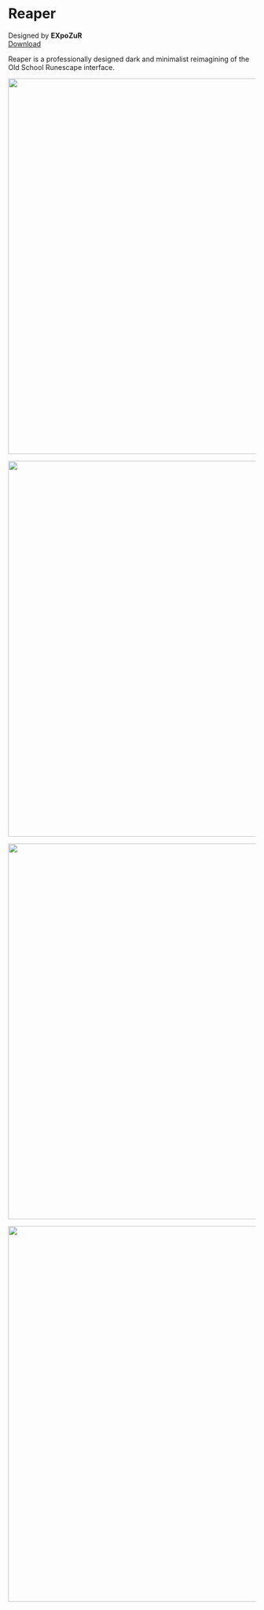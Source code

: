 # Reaper
Designed by **EXpoZuR** <br/>
[Download](https://github.com/melkypie/resource-packs/tree/pack-reaper.zip)

Reaper is a professionally designed dark and minimalist reimagining of the Old School Runescape interface.

<img src="https://user-images.githubusercontent.com/59267695/87589012-95ec6f80-c6b2-11ea-92a4-2ff79dc2e99e.jpg" width="765"><br/>


<img src="https://user-images.githubusercontent.com/59267695/87589014-95ec6f80-c6b2-11ea-9411-4f9e38e4a3bb.jpg" width="765"><br/>


<img src="https://user-images.githubusercontent.com/59267695/87589016-95ec6f80-c6b2-11ea-97e9-c0d139d1d0af.jpg" width="765"><br/>


<img src="https://user-images.githubusercontent.com/59267695/87589017-96850600-c6b2-11ea-8835-a20d22768f5d.jpg" width="765"><br/>